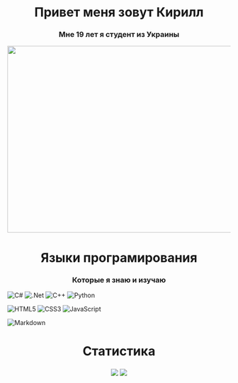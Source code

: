 <h1 align="center">Привет меня зовут <a>Кирилл</a> 
<h3 align="center">Мне 19 лет я студент из Украины</h3>

<p align="center">
    <img src="https://preview.redd.it/mw4y58i658981.gif?width=750&auto=webp&s=d1f8893494ed1d8e9f731f4b7e7915ca7e4039dc" width="750" height="422"/>
</p>

<h1 align="center">Языки програмирования
<h3 align="center">Которые я знаю и изучаю</h3>

![C#](https://img.shields.io/badge/c%23-%23239120.svg?style=for-the-badge&logo=csharp&logoColor=white) ![.Net](https://img.shields.io/badge/.NET-5C2D91?style=for-the-badge&logo=.net&logoColor=white) ![C++](https://img.shields.io/badge/c++-%2300599C.svg?style=for-the-badge&logo=c%2B%2B&logoColor=white) ![Python](https://img.shields.io/badge/python-3670A0?style=for-the-badge&logo=python&logoColor=ffdd54)

![HTML5](https://img.shields.io/badge/html5-%23E34F26.svg?style=for-the-badge&logo=html5&logoColor=white) ![CSS3](https://img.shields.io/badge/css3-%231572B6.svg?style=for-the-badge&logo=css3&logoColor=white) ![JavaScript](https://img.shields.io/badge/javascript-%23323330.svg?style=for-the-badge&logo=javascript&logoColor=%23F7DF1E)

![Markdown](https://img.shields.io/badge/markdown-%23000000.svg?style=for-the-badge&logo=markdown&logoColor=white)

<h1 align="center">Статистика
<h3></h3>

<p align="center">
  <img src="https://github-readme-stats.vercel.app/api?username=WizzyWodich&show_icons=true&theme=dracula"/>
  <img src="https://github-readme-stats.vercel.app/api/top-langs/?username=teuchezh&layout=compact&theme=dracula" />
</p>
